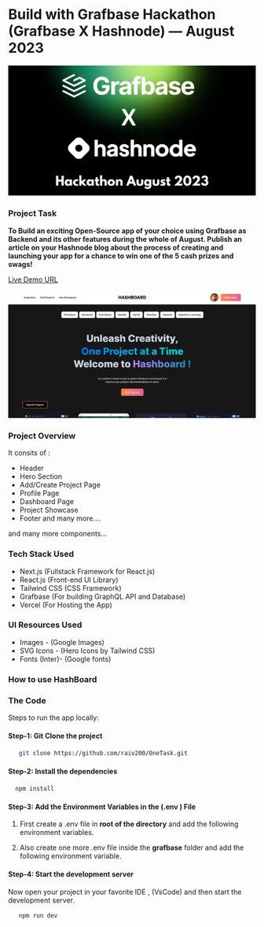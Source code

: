 # Build with Grafbase Hackathon (Grafbase X Hashnode) — August 2023
  
![Hashnode X Garfbase Hackathon](./public/sponsor-hashnode.png)

### Project Task

**To Build an exciting Open-Source app of your choice using Grafbase as Backend and its other features during the whole of August. Publish an article on your Hashnode blog about the process of creating and launching your app for a chance to win one of the 5 cash prizes and swags!**

[Live Demo URL](https://hashboard.vercel.app/)


![Poject Final View](./public/hashboard.png)

### Project Overview

It consits of :

* Header
* Hero Section
* Add/Create Project Page
* Profile Page
* Dashboard Page
* Project Showcase
* Footer
and many more....

and many more components...

### Tech Stack Used

- Next.js (Fullstack Framework for React.js)
- React.js (Front-end UI Library)
- Tailwind CSS (CSS Framework)
- Grafbase (For building GraphQL API and  Database)
- Vercel (For Hosting the App)

### UI Resources Used

* Images - (Google Images)
* SVG Icons - (Hero Icons by Tailwind CSS)
* Fonts (Inter)- (Google fonts)


### How to use  HashBoard

 

### The Code

Steps to run the app locally:


#### Step-1: Git Clone the project

```bash
   git clone https://github.com/raiv200/OneTask.git
```

#### Step-2: Install the dependencies

```bash
  npm install
```

#### Step-3: Add the Environment Variables in the (.env ) File

 1. First create a .env file in **root of the directory** and add the following environment variables.

 2. Also create one more .env file inside the **grafbase** folder and add the following environment variable.

#### Step-4: Start the development server

Now open your project in your favorite IDE , (VsCode) and then start the development server.

```bash
   npm run dev
```



